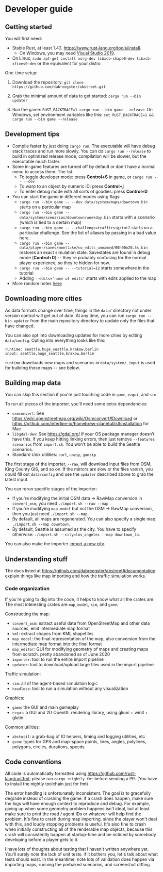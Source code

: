 # Developer guide

## Getting started

You will first need:

- Stable Rust, at least 1.43. https://www.rust-lang.org/tools/install.
  - On Windows, you may need
    [Visual Studio 2019](https://visualstudio.microsoft.com/de/downloads/).
- On Linux, `sudo apt-get install xorg-dev libxcb-shape0-dev libxcb-xfixes0-dev`
  or the equivalent for your distro

One-time setup:

1.  Download the repository:
    `git clone https://github.com/dabreegster/abstreet.git`

2.  Grab the minimal amount of data to get started: `cargo run --bin updater`

3.  Run the game: `RUST_BACKTRACE=1 cargo run --bin game --release`. On Windows,
    set environment variables like this:
    `set RUST_BACKTRACE=1 && cargo run --bin game --release`

## Development tips

- Compile faster by just doing `cargo run`. The executable will have debug stack
  traces and run more slowly. You can do `cargo run --release` to build in
  optimized release mode; compilation will be slower, but the executable much
  faster.
- Some in-game features are turned off by default or don't have a normal menu to
  access them. The list:
  - To toggle developer mode: press **Control+S** in game, or
    `cargo run -- --dev`
  - To warp to an object by numeric ID: press **Control+j**
  - To enter debug mode with all sorts of goodies: press **Control+D**
- You can start the game in different modes using flags:
  - `cargo run --bin game -- --dev data/system/maps/downtown.bin` starts on a
    particular map
  - `cargo run --bin game -- data/system/scenarios/downtown/weekday.bin` starts
    with a scenario (which is tied to a certain map)
  - `cargo run --bin game -- --challenge=trafficsig/tut2` starts on a particular
    challenge. See the list of aliases by passing in a bad value here.
  - `cargo run --bin game -- data/player/saves/montlake/no_edits_unnamed/00h00m20.3s.bin`
    restores an exact simulation state. Savestates are found in debug mode
    (**Control+D**) -- they're probably confusing for the normal player
    experience, so they're hidden for now.
  - `cargo run --bin game -- --tutorial=12` starts somewhere in the tutorial
  - Adding `--edits='name of edits'` starts with edits applied to the map.
- More random notes [here](/docs/misc_dev_tricks.md)

## Downloading more cities

As data formats change over time, things in the `data/` directory not under
version control will get out of date. At any time, you can run
`cargo run --bin updater` from the main repository directory to update only the
files that have changed.

You can also opt into downloading updates for more cities by editing
`data/config`. Opting into everything looks like this:

```
runtime: seattle,huge_seattle,krakow,berlin
input: seattle,huge_seattle,krakow,berlin
```

`runtime` downloads new maps and scenarios in `data/system/`. `input` is used
for building those maps -- see below.

## Building map data

You can skip this section if you're just touching code in `game`, `ezgui`, and
`sim`.

To run all pieces of the importer, you'll need some extra dependencies:

- `osmconvert`: See https://wiki.openstreetmap.org/wiki/Osmconvert#Download or
  https://github.com/interline-io/homebrew-planetutils#installation for Mac
- `libgdal-dev`: See https://gdal.org/ if your OS package manager doesn't have
  this. If you keep hitting linking errors, then just remove
  `--features scenarios` from `import.sh`. You won't be able to build the
  Seattle scenarios.
- Standard Unix utilities: `curl`, `unzip`, `gunzip`

The first stage of the importer, `--raw`, will download input files from OSM,
King County GIS, and so on. If the mirrors are slow or the files vanish, you
could fill out `data/config` and use the `updater` described above to grab the
latest input.

You can rerun specific stages of the importer:

- If you're modifying the initial OSM data -> RawMap conversion in
  `convert_osm`, you need `./import.sh --raw --map`.
- If you're modifying `map_model` but not the OSM -> RawMap conversion, then you
  just need `./import.sh --map`.
- By default, all maps are regenerated. You can also specify a single map:
  `./import.sh --map downtown`.
- By default, Seattle is assumed as the city. You have to specify otherwise:
  `./import.sh --city=los_angeles --map downtown_la`.

You can also make the importer [import a new city](new_city.md).

## Understanding stuff

The docs listed at https://github.com/dabreegster/abstreet#documentation explain
things like map importing and how the traffic simulation works.

### Code organization

If you're going to dig into the code, it helps to know what all the crates are.
The most interesting crates are `map_model`, `sim`, and `game`.

Constructing the map:

- `convert_osm`: extract useful data from OpenStreetMap and other data sources,
  emit intermediate map format
- `kml`: extract shapes from KML shapefiles
- `map_model`: the final representation of the map, also conversion from the
  intermediate map format into the final format
- `map_editor`: GUI for modifying geometry of maps and creating maps from
  scratch. pretty abandoned as of June 2020
- `importer`: tool to run the entire import pipeline
- `updater`: tool to download/upload large files used in the import pipeline

Traffic simulation:

- `sim`: all of the agent-based simulation logic
- `headless`: tool to run a simulation without any visualization

Graphics:

- `game`: the GUI and main gameplay
- `ezgui`: a GUI and 2D OpenGL rendering library, using glium + winit + glutin

Common utilities:

- `abstutil`: a grab-bag of IO helpers, timing and logging utilities, etc
- `geom`: types for GPS and map-space points, lines, angles, polylines,
  polygons, circles, durations, speeds

## Code conventions

All code is automatically formatted using https://github.com/rust-lang/rustfmt;
please run `cargo +nightly fmt` before sending a PR. (You have to install the
nightly toolchain just for fmt)

The error handling is unfortunately inconsistent. The goal is to gracefully
degrade instead of crashing the game. If a crash does happen, make sure the logs
will have enough context to reproduce and debug. For example, giving up when
some geometry problem happens isn't ideal, but at least make sure to print the
road / agent IDs or whatever will help find the problem. It's fine to crash
during map importing, since the player won't deal with this, and loudly stopping
problems is useful. It's also fine to crash when initially constructing all of
the renderable map objects, because this crash will consistently happen at
startup-time and be noticed by somebody developing before a player gets to it.

I have lots of thoughts about testing that I haven't written anywhere yet.
You'll surely note the lack of unit tests. If it bothers you, let's talk about
what tests should exist. In the meantime, note lots of validation does happen
via importing maps, running the prebaked scenarios, and screenshot diffing.

